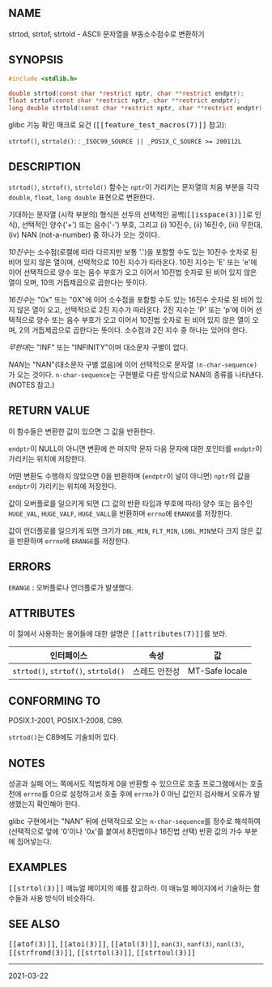 ## NAME

strtod, strtof, strtold - ASCII 문자열을 부동소수점수로 변환하기

## SYNOPSIS

```c
#include <stdlib.h>

double strtod(const char *restrict nptr, char **restrict endptr);
float strtof(const char *restrict nptr, char **restrict endptr);
long double strtold(const char *restrict nptr, char **restrict endptr);
```

glibc 기능 확인 매크로 요건 (<tt>[[feature_test_macros(7)]]</tt> 참고):

`strtof()`, `strtold()`:
:   `_ISOC99_SOURCE || _POSIX_C_SOURCE >= 200112L`

## DESCRIPTION

`strtod()`, `strtof()`, `strtold()` 함수는 `nptr`이 가리키는 문자열의 처음 부분을 각각 `double`, `float`, `long double` 표현으로 변환한다.

기대하는 문자열 (시작 부분의) 형식은 선두의 선택적인 공백(<tt>[[isspace(3)]]</tt>로 인식), 선택적인 양수('+') 또는 음수('-') 부호, 그리고 (i) 10진수, (ii) 16진수, (iii) 무한대, (iv) NAN (not-a-number) 중 하나가 오는 것이다.

*10진수*는 소수점(로캘에 따라 다르지만 보통 '.')을 포함할 수도 있는 10진수 숫자로 된 비어 있지 않은 열이며, 선택적으로 10진 지수가 따라온다. 10진 지수는 'E' 또는 'e'에 이어 선택적으로 양수 또는 음수 부호가 오고 이어서 10진법 숫자로 된 비어 있지 않은 열이 오며, 10의 거듭제곱으로 곱한다는 뜻이다.

*16진수*는 "0x" 또는 "0X"에 이어 소수점을 포함할 수도 있는 16진수 숫자로 된 비어 있지 않은 열이 오고, 선택적으로 2진 지수가 따라온다. 2진 지수는 'P' 또는 'p'에 이어 선택적으로 양수 또는 음수 부호가 오고 이어서 10진법 숫자로 된 비어 있지 않은 열이 오며, 2의 거듭제곱으로 곱한다는 뜻이다. 소수점과 2진 지수 중 하나는 있어야 한다.

*무한대*는 "INF" 또는 "INFINITY"이며 대소문자 구별이 없다.

*NAN*는 "NAN"(대소문자 구별 없음)에 이어 선택적으로 문자열 `(n-char-sequence)`가 오는 것이다. `n-char-sequence`는 구현별로 다른 방식으로 NAN의 종류를 나타낸다. (NOTES 참고.)

## RETURN VALUE

이 함수들은 변환한 값이 있으면 그 값을 반환한다.

`endptr`이 NULL이 아니면 변환에 쓴 마지막 문자 다음 문자에 대한 포인터를 `endptr`이 가리키는 위치에 저장한다.

어떤 변환도 수행하지 않았으면 0을 반환하며 (`endptr`이 널이 아니면) `nptr`의 값을 `endptr`이 가리키는 위치에 저장한다.

값이 오버플로를 일으키게 되면 (그 값의 반환 타입과 부호에 따라) 양수 또는 음수인 `HUGE_VAL`, `HUGE_VALF`, `HUGE_VALL`을 반환하며 `errno`에 `ERANGE`를 저장한다.

값이 언더플로를 일으키게 되면 크기가 `DBL_MIN`, `FLT_MIN`, `LDBL_MIN`보다 크지 않은 값을 반환하며 `errno`에 `ERANGE`를 저장한다.

## ERRORS

`ERANGE`
:   오버플로나 언더플로가 발생했다.

## ATTRIBUTES

이 절에서 사용하는 용어들에 대한 설명은 <tt>[[attributes(7)]]</tt>를 보라.

| 인터페이스 | 속성 | 값 |
| --- | --- | --- |
| `strtod()`, `strtof()`, `strtold()` | 스레드 안전성 | MT-Safe locale |

## CONFORMING TO

POSIX.1-2001, POSIX.1-2008, C99.

`strtod()`는 C89에도 기술되어 있다.

## NOTES

성공과 실패 어느 쪽에서도 적법하게 0을 반환할 수 있으므로 호출 프로그램에서는 호출 전에 `errno`를 0으로 설정하고서 호출 후에 `errno`가 0 아닌 값인지 검사해서 오류가 발생했는지 확인해야 한다.

glibc 구현에서는 "NAN" 뒤에 선택적으로 오는 `n-char-sequence`를 정수로 해석하여 (선택적으로 앞에 '0'이나 '0x'를 붙여서 8진법이나 16진법 선택) 반환 값의 가수 부분에 집어넣는다.

## EXAMPLES

<tt>[[strtol(3)]]</tt> 매뉴얼 페이지의 예를 참고하라. 이 매뉴얼 페이지에서 기술하는 함수들과 사용 방식이 비슷하다.

## SEE ALSO

<tt>[[atof(3)]]</tt>, <tt>[[atoi(3)]]</tt>, <tt>[[atol(3)]]</tt>, `nan(3)`, `nanf(3)`, `nanl(3)`, <tt>[[strfromd(3)]]</tt>, <tt>[[strtol(3)]]</tt>, <tt>[[strtoul(3)]]</tt>

----

2021-03-22
